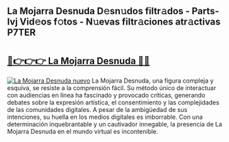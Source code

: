## La Mojarra Desnuda D𝚎sn𝚞dos filtr𝚊dos - Parts-Ivj Vid𝚎os f𝚘tos - N𝚞evas filtr𝚊ciones atr𝚊ctivas P7TER

# <h2><a href="http://mb2udh.tromn.icu/?c=La+Mojarra+Desnuda">🔗👉👉👉 La Mojarra Desnuda 🔗🔗</a></h2>

[![La Mojarra Desnuda nuevo](https://i.imgur.com/pEAQMta.gif)](http://mb2udh.tromn.icu/?c=La+Mojarra+Desnuda)
La Mojarra Desnuda, una figura compleja y esquiva, se resiste a la comprensión fácil. Su método único de interactuar con audiencias en línea ha fascinado y provocado críticas, generando debates sobre la expresión artística, el consentimiento y las complejidades de las comunidades digitales. A pesar de la ambigüedad de sus intenciones, su huella en los medios digitales es imborrable. Con una determinación inquebrantable y un cautivador innegable, la presencia de La Mojarra Desnuda en el mundo virtual es incontenible.

